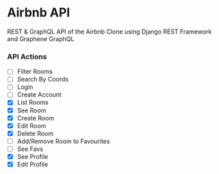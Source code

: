# Airbnb API

REST & GraphQL API of the Airbnb Clone using Django REST Framework and Graphene GraphQL

### API Actions

- [ ] Filter Rooms
- [ ] Search By Coords
- [ ] Login
- [ ] Create Account
- [x] List Rooms
- [x] See Room
- [x] Create Room
- [x] Edit Room
- [x] Delete Room
- [ ] Add/Remove Room to Favourites
- [ ] See Favs
- [x] See Profile
- [x] Edit Profile

